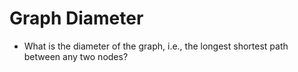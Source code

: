 # Graph Diameter

- What is the diameter of the graph, i.e., the longest shortest path between any two nodes?

